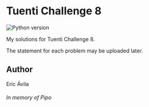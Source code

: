 # Tuenti Challenge 8
![Python version](https://img.shields.io/badge/python-v3.6.5-blue.svg)

My solutions for Tuenti Challenge 8.

The statement for each problem may be uploaded later.


## Author
Eric Ávila
###### In memory of Pipo

